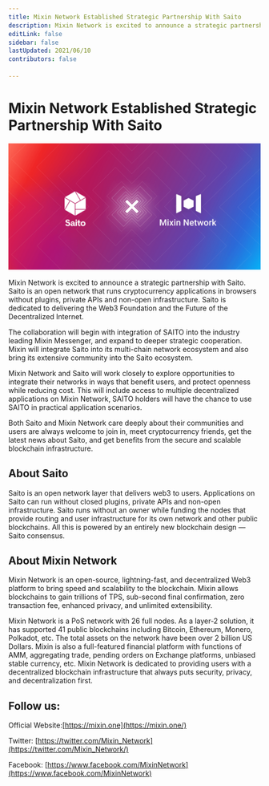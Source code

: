 ```yaml
---
title: Mixin Network Established Strategic Partnership With Saito
description: Mixin Network is excited to announce a strategic partnership with Saito. Mixin will integrate Saito into its multi-chain network ecosystem and also bring its extensive community into the Saito ecosystem.
editLink: false
sidebar: false
lastUpdated: 2021/06/10
contributors: false

---
```


# Mixin Network Established Strategic Partnership With Saito

![saito-mixin](./saito-mixin.png)

Mixin Network is excited to announce a strategic partnership with Saito. Saito is an open network that runs cryptocurrency applications in browsers without plugins, private APIs and non-open infrastructure. Saito is dedicated to delivering the Web3 Foundation and the Future of the Decentralized Internet.

The collaboration will begin with integration of SAITO into the industry leading Mixin Messenger, and expand to deeper strategic cooperation. Mixin will integrate Saito into its multi-chain network ecosystem and also bring its extensive community into the Saito ecosystem.

Mixin Network and Saito will work closely to explore opportunities to integrate their networks in ways that benefit users, and protect openness while reducing cost. This will include access to multiple decentralized applications on Mixin Network, SAITO holders will have the chance to use SAITO in practical application scenarios.

Both Saito and Mixin Network care deeply about their communities and users are always welcome to join in, meet cryptocurrency friends, get the latest news about Saito, and get benefits from the secure and scalable blockchain infrastructure.

## About Saito

Saito is an open network layer that delivers web3 to users. Applications on Saito can run without closed plugins, private APIs and non-open infrastructure. Saito runs without an owner while funding the nodes that provide routing and user infrastructure for its own network and other public blockchains. All this is powered by an entirely new blockchain design — Saito consensus.

## About Mixin Network

Mixin Network is an open-source, lightning-fast, and decentralized Web3 platform to bring speed and scalability to the blockchain. Mixin allows blockchains to gain trillions of TPS, sub-second final confirmation, zero transaction fee, enhanced privacy, and unlimited extensibility.

Mixin Network is a PoS network with 26 full nodes. As a layer-2 solution, it has supported 41 public blockchains including Bitcoin, Ethereum, Monero, Polkadot, etc. The total assets on the network have been over 2 billion US Dollars. Mixin is also a full-featured financial platform with functions of AMM, aggregating trade, pending orders on Exchange platforms, unbiased stable currency, etc. Mixin Network is dedicated to providing users with a decentralized blockchain infrastructure that always puts security, privacy, and decentralization first.

## Follow us:

Official Website:[https://mixin.one](https://mixin.one/)

Twitter: [https://twitter.com/Mixin_Network](https://twitter.com/Mixin_Network/)

Facebook: [https://www.facebook.com/MixinNetwork](https://www.facebook.com/MixinNetwork)
